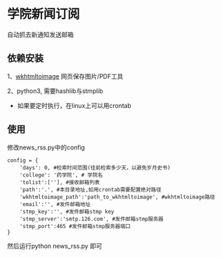 # 学院新闻订阅
自动抓去新通知发送邮箱

## 依赖安装

1、[wkhtmltoimage](https://wkhtmltopdf.org/) 网页保存图片/PDF工具

2、python3, 需要hashlib与stmplib

* 如果要定时执行，在linux上可以用crontab


## 使用
修改news_rss.py中的config
```
config = {
    'days': 0, #检索时间范围(往前检索多少天，以避免岁月史书)
    'college': '药学院', # 学院名
    'tolist':[''], #接收邮箱列表
    'path':'.', #本目录地址,如用crontab需要配置绝对路径
    'wkhtmltoimage_path':'path_to_wkhtmltoimage', #wkhtmltoimage路径
    'email':'', #发件邮箱地址
    'stmp_key':'', #发件邮箱stmp key
    'stmp_server':'smtp.126.com', #发件邮箱stmp服务器
    'stmp_port':465 #发件邮箱stmp服务器端口
}
```
然后运行python news_rss.py 即可
